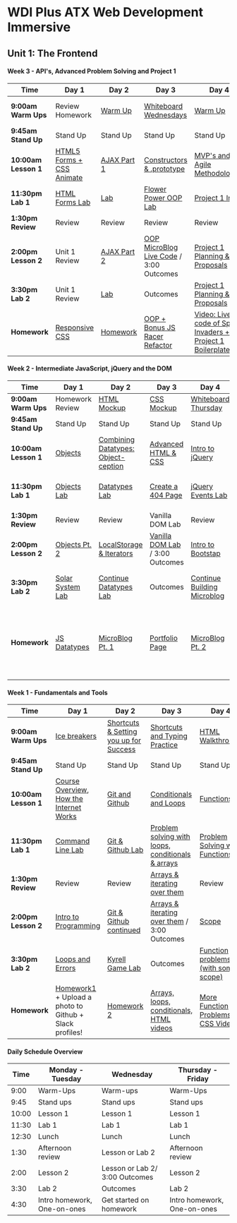# WDI Plus ATX Web Development Immersive

## Unit 1: The Frontend

#### Week 3 - API's, Advanced Problem Solving and Project 1

Time | Day 1 |    Day 2       | Day 3      | Day 4     | Day  5                                    |
----- | -------- | --------------   | ----------    | --------  | ---------   |
 **9:00am Warm Ups** | Review Homework   | [Warm Up][3-2A] | [Whiteboard Wednesdays][3-3A]   |[Warm Up][3-4A]  | [Project 1 Plan Share][3-5A]|
 **9:45am Stand Up** | Stand Up   | Stand Up | Stand Up | Stand Up | Stand Up |
 **10:00am Lesson 1** | [HTML5 Forms + CSS Animate][3-1B]    |  [AJAX Part 1][3-2B]     | [Constructors & .prototype][3-3B]           | [MVP's and Agile Methodologies][3-4B]      | Project 1       |  
 **11:30pm Lab 1** | [HTML Forms Lab][3-1C]     |  [Lab][3-2C]   | [Flower Power OOP Lab][3-2C]   | [Project 1 Intro][1-3C] | Project 1 |
**1:30pm Review** | Review | Review | Review | Review | Review |
**2:00pm Lesson 2** | Unit 1 Review    |   [AJAX Part 2][3-2D]  | [OOP MicroBlog Live Code][3-2D] / 3:00 Outcomes     | [Project 1 Planning & Proposals][3-3C] | Project 1
**3:30pm Lab 2** | Unit 1 Review    |   [Lab][3-2E] | Outcomes | [Project 1 Planning & Proposals][3-3C] | Project 1   |
**Homework** | [Responsive CSS][3-1F]  | [Homework][3-2F] | [OOP + Bonus JS Racer Refactor][3-3F]  | [ Video: Live code of Space Invaders + Project 1 Boilerplate][3-4F] | Project 1 |

[3-1A]:#
[3-1B]: https://git.generalassemb.ly/WDIplus-ATX/HTML-forms-and-animations/blob/master/README.md "Forms and Animations"
[3-1C]: https://git.generalassemb.ly/WDIplus-ATX/HTML-Forms-Lab/blob/master/README.md 'HTML Forms Lab'
[3-1D]:#
[3-1E]:#
[3-1F]:https://git.generalassemb.ly/WDIplus-ATX/CSS-Responsive-Design/blob/master/readme.md 'Responsive CSS'

[3-2A]:#
[3-2B]: https://git.generalassemb.ly/WDIplus-ATX/ajax/blob/master/README.md "AJAX $.get"
[3-2C]:#
[3-2D]: https://git.generalassemb.ly/WDIplus-ATX/ajax/blob/master/README.md "AJAX $.post"
[3-2E]:#
[3-2F]:#

[3-3A]:#
[3-3B]:#
[3-3C]:#
[3-3D]:#
[3-3F]:#
[3-4F]:#

[3-4A]:#
[3-4B]:#
[3-4C]:#
[3-4D]:#
[3-4E]:#
[3-5A]:#
[3-5B]:#
[3-5C]:#
[3-5D]:#
[3-5E]:#


#### Week 2 - Intermediate JavaScript, jQuery and the DOM

Time | Day 1 |    Day 2       | Day 3      | Day 4     | Day  5                                    |
----- | -------- | --------------   | ----------    | --------  | ---------   |
 **9:00am Warm Ups** |  Homework Review  | [HTML Mockup][2-2A] | [CSS Mockup ][2-3A]   | [Whiteboard Thursday][2-4A] | [Flexbox Froggy][2-5A] |
 **9:45am Stand Up** | Stand Up   | Stand Up | Stand Up | Stand Up | Stand Up ||
 **10:00am Lesson 1** | [Objects][2-1B]    |  [Combining Datatypes: Object-ception][2-2B]     | [Advanced HTML & CSS][2-3B] | [Intro to jQuery][2-4B]      | [jQuery Todo List: Full Day Lab][2-5B]       |  
 **11:30pm Lab 1** | [Objects Lab][2-2C]  |  [Datatypes Lab][2-1C]  | [Create a 404 Page][2-2C]  | [jQuery Events Lab][2-3F] | [jQuery Todo List: Full Day Lab][2-4C]     |
**1:30pm Review** | Review | Review | Vanilla DOM Lab | Review | Review |
**2:00pm Lesson 2** | [Objects Pt. 2][2-1D]    |   [LocalStorage & Iterators][2-2D]  | [Vanilla DOM Lab][2-4E] / 3:00 Outcomes     | [Intro to Bootstap][2-3B] | [jQuery Todo List: Full Day Lab][2-4D]
**3:30pm Lab 2** | [Solar System Lab][2-1E] |  [Continue Datatypes Lab][2-2E] | Outcomes | [Continue Building Microblog][2-3C] | [jQuery Todo List: Full Day Lab][2-4G]   |
**Homework** | [JS Datatypes][2-1F]  | [MicroBlog Pt. 1][2-2F] | [Portfolio Page][2-4F]  | [MicroBlog Pt. 2][2-3G] | Make Todo or MicroBlog Portfolio-worthy, Finish Flexbox Froggy <!--[2-2F]-->  |

[2-1A]: #
[2-1B]: https://git.generalassemb.ly/WDIplus-ATX/Objects/tree/master "JavaScript Objects"
[2-1C]: https://git.generalassemb.ly/WDIplus-ATX/combining-datatypes-morning-lab/blob/master/README.md 'Combining Datatypes Lab'
[2-1D]: https://git.generalassemb.ly/WDIplus-ATX/Objects/blob/master/README.md "Objects Part 2"
[2-1E]: https://git.generalassemb.ly/WDIplus-ATX/Afternoon-lab-solarsystem "Solar System Lab"
[2-1F]: https://github.com/myDeveloperJourney/GA-Student-Homework/blob/master/Instructions.md 'Objects and CSS Videos'

[2-2A]: https://git.generalassemb.ly/WDIplus-ATX/warm-ups/tree/master/week-2/tuesday "Html Mockup 2"
[2-2B]: https://git.generalassemb.ly/WDIplus-ATX/object-ception/blob/master/README.md "Object-ception"
[2-2C]: https://git.generalassemb.ly/WDIplus-ATX/create-a-404-page/blob/master/README.md
[2-2D]: https://git.generalassemb.ly/WDIplus-ATX/local-storage-and-iterators "Local Storage and Iterators"
[2-2E]: https://git.generalassemb.ly/WDIplus-ATX/combining-datatypes-morning-lab/blob/master/README.md "Continued Combining Datatypes"
[2-2F]: https://github.com/myDeveloperJourney/GA-Student-Homework/blob/master/Week_Two/Tuesday.md 'MicroBlog'

[2-3A]: https://git.generalassemb.ly/WDIplus-ATX/warm-ups/blob/master/week-2/wednesday.md "CSS Mockup 2"
[2-3B]: https://git.generalassemb.ly/WDIplus-ATX/intro-to-bootstrap 'Intro to Bootstrap'
[2-3C]: https://github.com/myDeveloperJourney/GA-Student-Homework/blob/master/Week_Two/Tuesday.md 'Continue Building Microblog'
[2-3D]: w02/d03/m4-forms-with-jquery/ "Forms with jQuery"
[2-3E]: w02/d03/m5-microblog-bootstrap-refactor/ "Microblog Bootstrap Refactor"
[2-3F]: https://git.generalassemb.ly/WDIplus-ATX/jQuery-Events-Lab/blob/master/README.md 'jQuery Events'
[2-3G]: https://github.com/myDeveloperJourney/GA-Student-Homework/blob/master/Week_Two/Tuesday.md 'Microblog pt2'

[2-4A]: https://git.generalassemb.ly/WDIplus-ATX/warm-ups/blob/master/week-2/thursday.md "Whiteboard Thursday"   
[2-4B]: https://git.generalassemb.ly/WDIplus-ATX/Intro-to-jQuery/blob/master/README.md "Intro to jQuery"
[2-4C]: https://git.generalassemb.ly/WDIplus-ATX/jQuery-Todo-List/blob/master/README.md "Full-Day jQuery ToDo Lab"
[2-4D]: https://git.generalassemb.ly/WDIplus-ATX/jQuery-Todo-List/blob/master/README.md "Full-Day jQuery ToDo Lab"
[2-4E]: https://git.generalassemb.ly/WDIplus-ATX/Vanilla-DOM "Vanilla DOM Lab"
[2-4F]: https://github.com/myDeveloperJourney/GA-Student-Homework/blob/master/Instructions.md 'Portfolio Homework'
[2-4G]: https://git.generalassemb.ly/WDIplus-ATX/jQuery-Todo-List/blob/master/README.md "Full-Day jQuery ToDo Lab"

[2-5A]: http://flexboxfroggy.com/ "Flexbox Froggy"
[2-5B]: https://git.generalassemb.ly/WDIplus-ATX/jQuery-Todo-List/blob/master/README.md "Full-Day jQuery ToDo Lab"
[2-5C]: w02/d05/m4-create-an-issue/ "Create an Issue"
[2-5D]: # " "
[2-5E]: w02/d05/hmwk-fix-an-issue/ "Fix an Issue"


#### Week 1 - Fundamentals and Tools

 Time | Day 1 |    Day 2       | Day 3      | Day 4     | Day  5                                    |
----- | -------- | --------------   | ----------    | --------  | ---------   |
 **9:00am Warm Ups** | [Ice breakers][1-1A] | [Shortcuts & Setting you up for Success][1-2A] | [Shortcuts and Typing Practice][1-3A]   |[HTML Walkthrough][1-4A]         | [CSS Walkthrough][1-5A]  
 **9:45am Stand Up** | Stand Up   | Stand Up | Stand Up | Stand Up | Stand Up |
 **10:00am Lesson 1** | [Course Overview][1-1BA], [How the Internet Works][1-1BB]    |  [Git and Github][1-5B]  | [Conditionals and Loops][1-2B]                | [Functions][1-3B]      | Tic Tac Toe Livecode  |  
 **11:30pm Lab 1** | [Command Line Lab][1-1C]     |  [Git & Github Lab][1-5C]   | [Problem solving with loops, conditionals & arrays][1-2C]         | [Problem Solving with Functions][1-3C] | [Psuedo-Coding][1-4C]     |
**1:30pm Review** | Review | Review | [Arrays & iterating over them][1-2D] | Review | Review |
**2:00pm Lesson 2** | [Intro to Programming][1-1D]    |   [Git & Github continued][1-5D]  | [Arrays & iterating over them][1-2D] / 3:00 Outcomes     | [Scope][1-3D] | [Callbacks and Event Listeners][1-4D]
**3:30pm Lab 2** | [Loops and Errors][1-1E]    |    [Kyrell Game Lab][1-5E]  | Outcomes | [Function problems (with some scope)][1-3F] | [Problem Solving][1-4E]   |
**Homework** | [Homework1][1-1C] + Upload a photo to Github + Slack profiles! | [Homework 2][1-2F] | [Arrays, loops, conditionals, HTML videos][1-2E]  | [More Function Problems + CSS Video][1-3E] | [JS-Racer!][1-4F]  |

[1-1A]: https://git.generalassemb.ly/WDIplus-ATX/home/blob/master/welcome.md "Ice Breakers"  
[1-1BA]: https://git.generalassemb.ly/WDIplus-ATX/course-overview/blob/master/README.md "Your Learning Experience"
[1-1BB]: https://git.generalassemb.ly/WDIplus-ATX/how-the-internet-works/blob/master/README.md "How the internet works"
[1-1C]: https://git.generalassemb.ly/WDIplus-ATX/Student-Homework-Repo/blob/master/Week_One/Monday.md "Command Line Lab"
[1-1D]: https://git.generalassemb.ly/WDIplus-ATX/intro-to-programming/blob/master/README.md "Intro to programming"
[1-1E]: https://git.generalassemb.ly/WDIplus-ATX/loops-and-errors/blob/master/README.md "Loops and errors"
[1-1F]: https://git.generalassemb.ly/WDIplus-ATX/Student-Homework-Repo/blob/master/Week_One/Monday.md "Homework 1"

[1-2A]: https://git.generalassemb.ly/WDIplus-ATX/warm-ups/blob/master/week-1/tues.md "Shortcuts & Setting you up for Success"
[1-2B]: https://git.generalassemb.ly/WDIplus-ATX/conditionals-and-loops/blob/master/README.md "Conditionals and Loops"
[1-2C]: https://git.generalassemb.ly/WDIplus-ATX/Problem-Solving-Loops-Conditionals-Arrays "Problem solving with loops, conditionals & arrays"
[1-2D]: https://git.generalassemb.ly/WDIplus-ATX/Arrays-iterating-over-them-/blob/master/README.md "Arrays & iterating over them"
[1-2E]: https://github.com/myDeveloperJourney/GA-Student-Homework/blob/master/Instructions.md "Arrays Loops & Conditionals"
[1-2F]: https://github.com/myDeveloperJourney/GA-Student-Homework/blob/master/Instructions.md "Homework 2"

[1-3A]: https://git.generalassemb.ly/WDIplus-ATX/warm-ups/blob/master/week-1/weds.md "Review Github, Terminal & more"
[1-3B]: https://git.generalassemb.ly/WDIplus-ATX/functions/blob/master/README.md "Functions"
[1-3C]: https://git.generalassemb.ly/WDIplus-ATX/Problem-Solving-With-Functions/blob/master/README.md "Problem Solving With Functions"
[1-3D]: https://git.generalassemb.ly/WDIplus-ATX/Scope/blob/master/README.md "Scope"
[1-3E]: https://github.com/myDeveloperJourney/GA-Student-Homework/blob/master/Instructions.md 'Refresh from today + CSS Videos'
[1-3F]: https://git.generalassemb.ly/WDIplus-ATX/Function-Problems-With-Scope/blob/master/README.md "Function Problems With Scope"

[1-4A]: https://git.generalassemb.ly/WDIplus-ATX/warm-ups/tree/master/week-1/thurs "HTML Mockup"
[1-4B]: w01/d04/m2-DOM-manipulation-and-events "DOM Manipulation and Events"
[1-4C]: https://git.generalassemb.ly/WDIplus-ATX/Pseudo-coding "Psuedo-Coding"
[1-4D]: https://git.generalassemb.ly/WDIplus-ATX/callbacks-and-event-listeners/blob/master/README.md "Callbacks and Event Listeners"
[1-4E]: https://git.generalassemb.ly/WDIplus-ATX/Problem-Solving/blob/master/README.md "Problem Solving"
[1-4F]: https://git.generalassemb.ly/WDIplus-ATX/JS-Racer/blob/master/readme.md "Make a Game"

[1-5A]: https://git.generalassemb.ly/WDIplus-ATX/warm-ups/blob/master/week-1/fri.md "HTML Mockup"
[1-5B]: https://git.generalassemb.ly/WDIplus-ATX/git-and-github/blob/master/README.md "Tools and Setup"
[1-5C]: https://git.generalassemb.ly/WDIplus-ATX/Git-Github-Lab/blob/master/Instructions.md 'Git and Github Lab'
[1-5D]: https://git.generalassemb.ly/WDIplus-ATX/git-and-github "Git and Github cont."
[1-5E]: https://git.generalassemb.ly/WDIplus-ATX/kyrell/blob/master/README.md 'Kyrell'
#### Daily Schedule Overview

Time | Monday - Tuesday | Wednesday |Thursday - Friday |
----- | -------- | ----- | ----- |
9:00  | Warm-Ups | Warm-ups | Warm-Ups |
9:45 | Stand ups | Stand ups | Stand ups |
10:00 | Lesson 1 | Lesson 1 | Lesson 1  |
11:30 | Lab 1 | Lab 1 | Lab 1 |
12:30 | Lunch | Lunch | Lunch |
1:30 | Afternoon review | Lesson or Lab 2 | Afternoon review |
2:00 | Lesson 2 | Lesson or Lab 2/ 3:00 Outcomes | Lesson 2 |
3:30 | Lab 2 | Outcomes | Lab 2 |
4:30 | Intro homework, One-on-ones | Get started on homework | Intro homework, One-on-ones |
